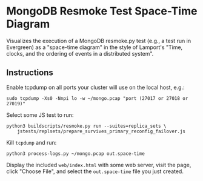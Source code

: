 MongoDB Resmoke Test Space-Time Diagram
=======================================

Visualizes the execution of a MongoDB resmoke.py test (e.g., a test run in
Evergreen) as a "space-time diagram" in the style of Lamport's "Time, clocks,
and the ordering of events in a distributed system".

Instructions
------------

Enable tcpdump on all ports your cluster will use on the local host, e.g.:

```
sudo tcpdump -Xs0 -Nnpi lo -w ~/mongo.pcap "port (27017 or 27018 or 27019)"
```

Select some JS test to run:

```
python3 buildscripts/resmoke.py run --suites=replica_sets \
    jstests/replsets/prepare_survives_primary_reconfig_failover.js
```

Kill `tcpdump` and run:

```
python3 process-logs.py ~/mongo.pcap out.space-time
```

Display the included `web/index.html` with some web server, visit the page,
click "Choose File", and select the `out.space-time` file you just created.
